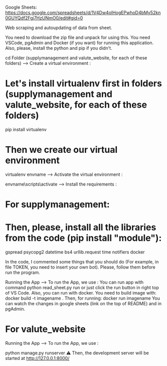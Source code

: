 Google Sheets: https://docs.google.com/spreadsheets/d/1V4Dw4olHogEPwhoD4bMy52kn0GUYQdf2Fgj7HzUNmO0/edit#gid=0

Web scraping and autoupdating of data from sheet.

You need to download the zip file and unpack for using this.
You need VSCode, pgAdmin and Docker (if you want) for running this application. Also, please, install the python and pip if you didn't.

cd Folder (supplymanagement and valute_website, for each of these folders)
--> Create a virtual environment :

# Let's install virtualenv first in folders (supplymanagement and valute_website, for each of these folders)
pip install virtualenv

# Then we create our virtual environment
virtualenv envname
--> Activate the virtual environment :

envname\scripts\activate
--> Install the requirements :

# For supplymanagement:

# Then, please, install all the libraries from the code (pip install "module"):
gspread
psycopg2
datetime
bs4
urllib.request
time
notifiers
docker

In the code, I commented some things that you should do (For example, in file TOKEN, you need to insert your own bot). Please, follow them before run the program.

Running the App
--> To run the App, we use :
You can run app with command python read_sheet.py run or just click the run button in right top of VS Code.
Also, you can run with docker. You need to build image with: docker build -t imagename .
Then, for running: docker run imagename
You can watch the changes in google sheets (link on the top of README) and in pgAdmin. 

# For valute_website

Running the App
--> To run the App, we use :

python manage.py runserver
⚠ Then, the development server will be started at http://127.0.0.1:8000/
